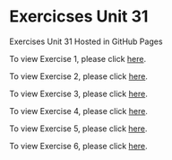 # Exercicses Unit 31
Exercises Unit 31 Hosted in GitHub Pages


To view Exercise 1, please click [here](https://basementhalfstackdev.github.io/ejercicios-ud31/Exercise%201/index.html). 

To view Exercise 2, please click [here](https://basementhalfstackdev.github.io/ejercicios-ud31/Exercise%202/index.html).

To view Exercise 3, please click [here](https://basementhalfstackdev.github.io/ejercicios-ud31/Exercise%203/index.html).

To view Exercise 4, please click [here](https://basementhalfstackdev.github.io/ejercicios-ud31/Exercise%204/index.html).

To view Exercise 5, please click [here](https://basementhalfstackdev.github.io/ejercicios-ud31/Exercise%205/index.html).

To view Exercise 6, please click [here](https://basementhalfstackdev.github.io/ejercicios-ud31/Exercise%206/index.html).
